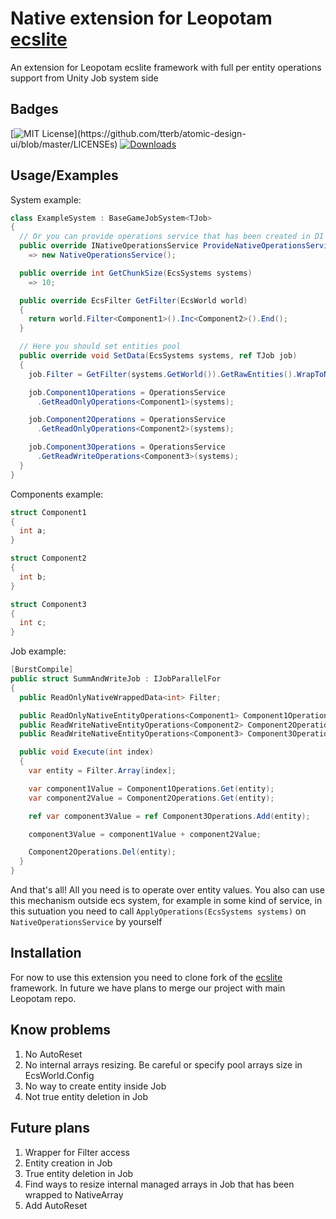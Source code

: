 
# Native extension for Leopotam [ecslite](https://github.com/Leopotam/ecslite)

An extension for Leopotam ecslite framework with full per entity operations support from Unity Job system side


## Badges
[![MIT License](https://img.shields.io/apm/l/atomic-design-ui.svg?)](https://github.com/tterb/atomic-design-ui/blob/master/LICENSEs)
[![Downloads](https://img.shields.io/github/downloads/odingamesdev/native-ecslite/total.svg)](https://github.com/odingamesdev/native-ecslite/releases)
## Usage/Examples

System example:
```csharp
class ExampleSystem : BaseGameJobSystem<TJob> 
{
  // Or you can provide operations service that has been created in DI container
  public override INativeOperationsService ProvideNativeOperationsService()
    => new NativeOperationsService();

  public override int GetChunkSize(EcsSystems systems)
    => 10;

  public override EcsFilter GetFilter(EcsWorld world) 
  {
    return world.Filter<Component1>().Inc<Component2>().End();
  }

  // Here you should set entities pool
  public override void SetData(EcsSystems systems, ref TJob job) 
  {
    job.Filter = GetFilter(systems.GetWorld()).GetRawEntities().WrapToNative().ToReadOnly();

    job.Component1Operations = OperationsService
      .GetReadOnlyOperations<Component1>(systems);

    job.Component2Operations = OperationsService
      .GetReadOnlyOperations<Component2>(systems); 

    job.Component3Operations = OperationsService
      .GetReadWriteOperations<Component3>(systems);
  }
}
```
Components example:
```csharp
struct Component1
{
  int a;
}

struct Component2 
{
  int b;
}

struct Component3 
{
  int c;
}
```
Job example:
```csharp
[BurstCompile]
public struct SummAndWriteJob : IJobParallelFor
{
  public ReadOnlyNativeWrappedData<int> Filter;

  public ReadOnlyNativeEntityOperations<Component1> Component1Operations;
  public ReadWriteNativeEntityOperations<Component2> Component2Operations;
  public ReadWriteNativeEntityOperations<Component3> Component3Operations;

  public void Execute(int index) 
  {
    var entity = Filter.Array[index];

    var component1Value = Component1Operations.Get(entity);
    var component2Value = Component2Operations.Get(entity);

    ref var component3Value = ref Component3Operations.Add(entity);

    component3Value = component1Value + component2Value;

    Component2Operations.Del(entity);
  }
}
```
And that's all! All you need is to operate over entity values.
You also can use this mechanism outside ecs system, for example in some kind of service, in this sutuation you need to call `ApplyOperations(EcsSystems systems)` on `NativeOperationsService` by yourself

## Installation

For now to use this extension you need to clone fork of the [ecslite](https://github.com/odingamesdev/ecslite) framework. In future we have plans to merge our project with main Leopotam repo.

## Know problems
1. No AutoReset
2. No internal arrays resizing. Be careful or specify pool arrays size in EcsWorld.Config
3. No way to create entity inside Job
4. Not true entity deletion in Job

## Future plans

1. Wrapper for Filter access
2. Entity creation in Job
3. True entity deletion in Job
4. Find ways to resize internal managed arrays in Job that has been wrapped to NativeArray
5. Add AutoReset 
